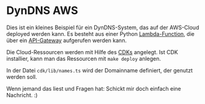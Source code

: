 # DynDNS AWS

Dies ist ein kleines Beispiel für ein DynDNS-System, das auf der AWS-Cloud 
deployed werden kann. Es besteht aus einer Python
[Lambda-Function](https://aws.amazon.com/de/lambda/), die über ein 
[API-Gateway](https://aws.amazon.com/de/api-gateway/) aufgerufen
werden kann.

Die Cloud-Ressourcen werden mit Hilfe des [CDKs](https://aws.amazon.com/de/cdk/) angelegt.
Ist CDK installier, kann man das Ressourcen mit `make deploy` anlegen. 

In der Datei `cdk/lib/names.ts` wird der Domainname definiert, der genutzt werden soll.

Wenn jemand das liest und Fragen hat: Schickt mir doch einfach eine Nachricht. :)